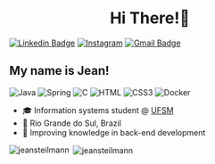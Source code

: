 <h1 align="center">Hi There!👋</h1>


[![Linkedin Badge](https://img.shields.io/badge/-LinkedIn-6633cc?style=flat-square&logo=Linkedin&logoColor=white&link=https://www.linkedin.com/in/jean-carlos-steilmann-7a65a5238/)](https://www.linkedin.com/in/jean-carlos-steilmann-7a65a5238/)
[![Instagram](https://img.shields.io/badge/-Instagram-6633cc?style=flat-square&logo=Instagram&logoColor&link=https://www.instagram.com/jeancst_/)](https://www.instagram.com/jeancst_/)
[![Gmail Badge](https://img.shields.io/badge/-jeancsteilmann@gmail.com-6633cc?style=flat-square&logo=Gmail&logoColor=white&link=mailto:jeancsteilmann@gmail.com)](mailto:jeancsteilmann@gmail.com)
## My name is Jean!
<p align="left">
  <img src="https://img.shields.io/badge/Java-ED8B00?style=for-the-badge&logo=openjdk&logoColor=white" alt="Java">
  <img src="https://img.shields.io/badge/Spring-6DB33F?style=for-the-badge&logo=spring&logoColor=white" alt="Spring">
  <img src="https://img.shields.io/badge/C-00599C?style=for-the-badge&logo=c&logoColor=white" alt="C">
  <img src="https://img.shields.io/badge/HTML5-E34F26?style=for-the-badge&logo=html5&logoColor=white" alt="HTML">
  <img src="https://img.shields.io/badge/CSS3-1572B6?style=for-the-badge&logo=css3&logoColor=white" alt="CSS3">
  <img src="https://img.shields.io/badge/Docker-1572B6?style=for-the-badge&logo=docker&logoColor=white" alt="Docker">
 
  
</p>

- 🎓 Information systems student @ [UFSM](https://www.ufsm.br/)
-  📍  Rio Grande do Sul, Brazil
- 🚀 Improving knowledge in back-end development
<p><img align="left" src="https://github-readme-stats.vercel.app/api/top-langs?username=jeansteilmann&show_icons=true&locale=en&layout=compact" alt="jeansteilmann" /></p>

<p>&nbsp;<img align="center" src="https://github-readme-stats.vercel.app/api?username=jeansteilmann&show_icons=true&locale=en" alt="jeansteilmann" /></p>

